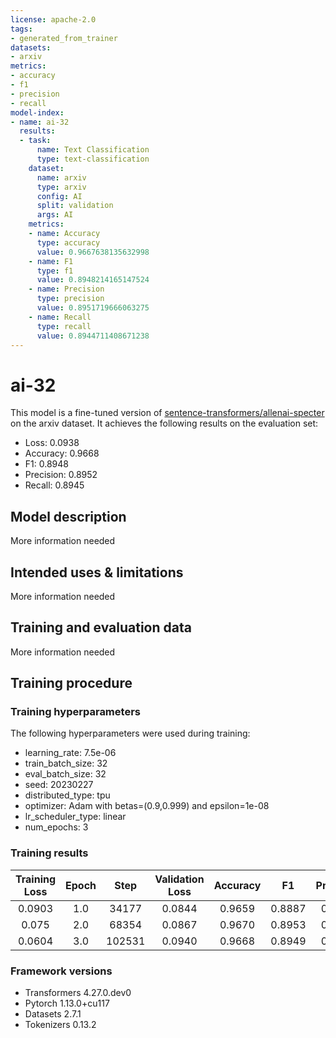 ```yaml
---
license: apache-2.0
tags:
- generated_from_trainer
datasets:
- arxiv
metrics:
- accuracy
- f1
- precision
- recall
model-index:
- name: ai-32
  results:
  - task:
      name: Text Classification
      type: text-classification
    dataset:
      name: arxiv
      type: arxiv
      config: AI
      split: validation
      args: AI
    metrics:
    - name: Accuracy
      type: accuracy
      value: 0.9667638135632998
    - name: F1
      type: f1
      value: 0.8948214165147524
    - name: Precision
      type: precision
      value: 0.8951719666063275
    - name: Recall
      type: recall
      value: 0.8944711408671238
---
```


<!-- This model card has been generated automatically according to the information the Trainer had access to. You
should probably proofread and complete it, then remove this comment. -->

# ai-32

This model is a fine-tuned version of [sentence-transformers/allenai-specter](https://huggingface.co/sentence-transformers/allenai-specter) on the arxiv dataset.
It achieves the following results on the evaluation set:
- Loss: 0.0938
- Accuracy: 0.9668
- F1: 0.8948
- Precision: 0.8952
- Recall: 0.8945

## Model description

More information needed

## Intended uses & limitations

More information needed

## Training and evaluation data

More information needed

## Training procedure

### Training hyperparameters

The following hyperparameters were used during training:
- learning_rate: 7.5e-06
- train_batch_size: 32
- eval_batch_size: 32
- seed: 20230227
- distributed_type: tpu
- optimizer: Adam with betas=(0.9,0.999) and epsilon=1e-08
- lr_scheduler_type: linear
- num_epochs: 3

### Training results

| Training Loss | Epoch | Step   | Validation Loss | Accuracy | F1     | Precision | Recall |
|:-------------:|:-----:|:------:|:---------------:|:--------:|:------:|:---------:|:------:|
| 0.0903        | 1.0   | 34177  | 0.0844          | 0.9659   | 0.8887 | 0.9193    | 0.8601 |
| 0.075         | 2.0   | 68354  | 0.0867          | 0.9670   | 0.8953 | 0.8992    | 0.8914 |
| 0.0604        | 3.0   | 102531 | 0.0940          | 0.9668   | 0.8949 | 0.8953    | 0.8946 |


### Framework versions

- Transformers 4.27.0.dev0
- Pytorch 1.13.0+cu117
- Datasets 2.7.1
- Tokenizers 0.13.2
